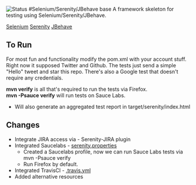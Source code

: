 ![Status](https://travis-ci.org/marek5050/selenium-serenity-jbehave-base.svg)
#Selenium/Serenity/JBehave base
A framework skeleton for testing using Selenium/Serenity/JBehave.

[Selenium](http://www.seleniumhq.org/docs/index.jsp)
[Serenity](http://thucydides.info/docs/serenity-staging/)
[JBehave](http://jbehave.org/)

## To Run
For most fun and functionality modify the pom.xml with your account stuff. Right now it supposed Twitter and Github.
The tests just send a simple "Hello" tweet and star this repo. There's also a Google test that doesn't require
any credentials.

__mvn verify__  is all that's required to run the tests via Firefox.  
__mvn -Psauce verify__ will run tests on Sauce Labs.  

* Will also generate an aggregated test report in target/serenity/index.html

## Changes
+ Integrate JIRA access via - Serenity-JIRA plugin
+ Integrated Saucelabs - [serenity.properties](https://github.com/marek5050/selenium-serenity-jbehave-base/blob/master/serenity.properties)  
    + Created a Saucelabs profile, now we can run Sauce Labs tests via mvn -Psauce verify
    + Run Firefox by default.
+ Integrated TravisCI - [.travis.yml](https://github.com/marek5050/selenium-serenity-jbehave-base/blob/master/.travis.yml)
+ Added alternative resources 
